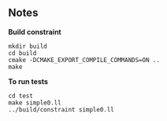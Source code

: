 ## Notes

**Build constraint**
```
mkdir build  
cd build  
cmake -DCMAKE_EXPORT_COMPILE_COMMANDS=ON ..  
make  
```

**To run tests**  
```
cd test  
make simple0.ll  
../build/constraint simple0.ll 
```
